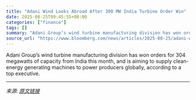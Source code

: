 ```yaml
---
title: "Adani Wind Looks Abroad After 300 MW India Turbine Order Win"
date: 2025-08-25T09:45:55+08:00
categories: ["finance"]
tags: []
summary: "Adani Group’s wind turbine manufacturing division has won orders for 304 megawatts of capacity from India this month, and is aiming to supply clean-energy generating machines to power producers global"
source_url: "https://www.bloomberg.com/news/articles/2025-08-25/adani-wind-looks-abroad-after-300-mw-india-turbine-order-win"
---
```


Adani Group’s wind turbine manufacturing division has won orders for 304 megawatts of capacity from India this month, and is aiming to supply clean-energy generating machines to power producers globally, according to a top executive.

---

*来源: [原文链接](https://www.bloomberg.com/news/articles/2025-08-25/adani-wind-looks-abroad-after-300-mw-india-turbine-order-win)*
